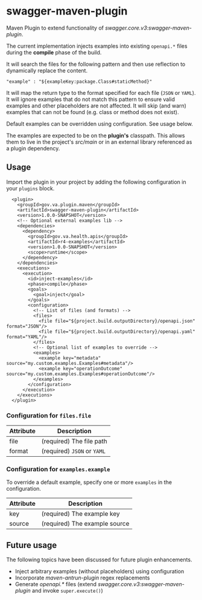 # swagger-maven-plugin

Maven Plugin to extend functionality of _swagger.core.v3:swagger-maven-plugin_.

The current implementation injects examples into existing `openapi.*` files during the **compile** phase of the build.

It will search the files for the following pattern and then use reflection to dynamically replace the content.

```
"example" : "${exampleKey:package.Class#staticMethod}"
```

It will map the return type to the format specified for each file (`JSON` or `YAML`). It will ignore examples that do not match this pattern to ensure valid examples and other placeholders are not affected. It will skip (and warn) examples that can not be found (e.g. class or method does not exist).

Default examples can be overridden using configuration. See usage below.

The examples are expected to be on the **plugin's** classpath. This allows them to live in the project's _src/main_ or in an external library referenced as a plugin dependency.

## Usage

Import the plugin in your project by adding the following configuration in your `plugins` block.

```
  <plugin>
    <groupId>gov.va.plugin.maven</groupId>
    <artifactId>swagger-maven-plugin</artifactId>
    <version>1.0.0-SNAPSHOT</version>
    <!-- Optional external examples lib -->
    <dependencies>
      <dependency>
        <groupId>gov.va.health.apis</groupId>
        <artifactId>r4-examples</artifactId>
        <version>1.0.0-SNAPSHOT</version>
        <scope>runtime</scope>
      </dependency>
    </dependencies>
    <executions>
      <execution>
        <id>inject-examples</id>
        <phase>compile</phase>
        <goals>
          <goal>inject</goal>
        </goals>
        <configuration>
          <!-- List of files (and formats) -->
          <files>
            <file file="${project.build.outputDirectory}/openapi.json" format="JSON"/>
            <file file="${project.build.outputDirectory}/openapi.yaml" format="YAML"/>
          </files>
          <!-- Optional list of examples to override -->
          <examples>
            <example key="metadata" source="my.custom.examples.Examples#metadata"/>
            <example key="operationOutcome" source="my.custom.examples.Examples#operationOutcome"/>
          </examples>
        </configuration>
      </execution>
    </executions>
  </plugin>
```

### Configuration for `files.file`
| Attribute  | Description              |
| ---------- | ------------------------ |
| file       | (required) The file path |
| format     | (required) `JSON` or `YAML`  |

### Configuration for `examples.example`
To override a default example, specify one or more `examples` in the configuration.

| Attribute  | Description                   |
| ---------- | ----------------------------- |
| key        | (required) The example key    |
| source     | (required) The example source |

## Future usage
The following topics have been discussed for future plugin enhancements.

* Inject arbitrary examples (without placeholders) using configuration
* Incorporate _maven-antrun-plugin_ regex replacements
* Generate _openapi.*_ files (extend _swagger.core.v3:swagger-maven-plugin_ and invoke `super.execute()`)
